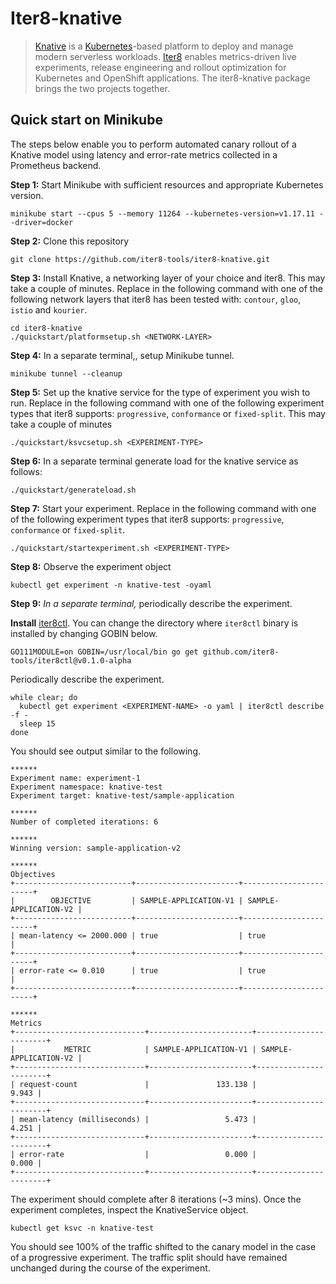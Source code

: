 # Iter8-knative
> [Knative](https://knative.dev/) is a [Kubernetes](https://kubernetes.io)-based platform to deploy and manage modern serverless workloads. [Iter8](https://iter8.tools) enables metrics-driven live experiments, release engineering and rollout optimization for Kubernetes and OpenShift applications. The iter8-knative package brings the two projects together.

## Quick start on Minikube
The steps below enable you to perform automated canary rollout of a Knative model using latency and error-rate metrics collected in a Prometheus backend.

**Step 1:** Start Minikube with sufficient resources and appropriate Kubernetes version.
```
minikube start --cpus 5 --memory 11264 --kubernetes-version=v1.17.11 --driver=docker
```

**Step 2:** Clone this repository
```
git clone https://github.com/iter8-tools/iter8-knative.git
```


**Step 3:** Install Knative, a networking layer of your choice and iter8. This may take a couple of minutes. Replace <NETWORK-LAYER> in the following command with one of the following network layers that iter8 has been tested with: `contour`, `gloo`, `istio` and `kourier`.
```
cd iter8-knative
./quickstart/platformsetup.sh <NETWORK-LAYER>
```


**Step 4:** In a separate terminal,, setup Minikube tunnel.
```
minikube tunnel --cleanup
```

**Step 5:** Set up the knative service for the type of experiment you wish to run. Replace <EXPERIMENT-TYPE> in the following command with one of the following experiment types that iter8 supports: `progressive`, `conformance` or `fixed-split`. This may take a couple of minutes

```
./quickstart/ksvcsetup.sh <EXPERIMENT-TYPE>
```

**Step 6:** In a separate terminal generate load for the knative service as follows:
```
./quickstart/generateload.sh
```


**Step 7:** Start your experiment. Replace <EXPERIMENT-TYPE> in the following command with one of the following experiment types that iter8 supports: `progressive`, `conformance` or `fixed-split`. 

```
./quickstart/startexperiment.sh <EXPERIMENT-TYPE>
```

**Step 8:** Observe the experiment object
```
kubectl get experiment -n knative-test -oyaml
```


**Step 9:** *In a separate terminal,* periodically describe the experiment.

**Install** [iter8ctl](https://github.com/iter8-tools/iter8ctl). You can change the directory where `iter8ctl` binary is installed by changing GOBIN below.
```shell
GO111MODULE=on GOBIN=/usr/local/bin go get github.com/iter8-tools/iter8ctl@v0.1.0-alpha
```

Periodically describe the experiment.
```
while clear; do
  kubectl get experiment <EXPERIMENT-NAME> -o yaml | iter8ctl describe -f -
  sleep 15
done
```

You should see output similar to the following.
```shell
******
Experiment name: experiment-1
Experiment namespace: knative-test
Experiment target: knative-test/sample-application

******
Number of completed iterations: 6

******
Winning version: sample-application-v2

******
Objectives
+--------------------------+-----------------------+-----------------------+
|        OBJECTIVE         | SAMPLE-APPLICATION-V1 | SAMPLE-APPLICATION-V2 |
+--------------------------+-----------------------+-----------------------+
| mean-latency <= 2000.000 | true                  | true                  |
+--------------------------+-----------------------+-----------------------+
| error-rate <= 0.010      | true                  | true                  |
+--------------------------+-----------------------+-----------------------+

******
Metrics
+-----------------------------+-----------------------+-----------------------+
|           METRIC            | SAMPLE-APPLICATION-V1 | SAMPLE-APPLICATION-V2 |
+-----------------------------+-----------------------+-----------------------+
| request-count               |               133.138 |                 9.943 |
+-----------------------------+-----------------------+-----------------------+
| mean-latency (milliseconds) |                 5.473 |                 4.251 |
+-----------------------------+-----------------------+-----------------------+
| error-rate                  |                 0.000 |                 0.000 |
+-----------------------------+-----------------------+-----------------------+
```

The experiment should complete after 8 iterations (~3 mins). Once the experiment completes, inspect the KnativeService object. 
```shell
kubectl get ksvc -n knative-test
```

You should see 100% of the traffic shifted to the canary model in the case of a progressive experiment. The traffic split should have remained unchanged during the course of the experiment.
